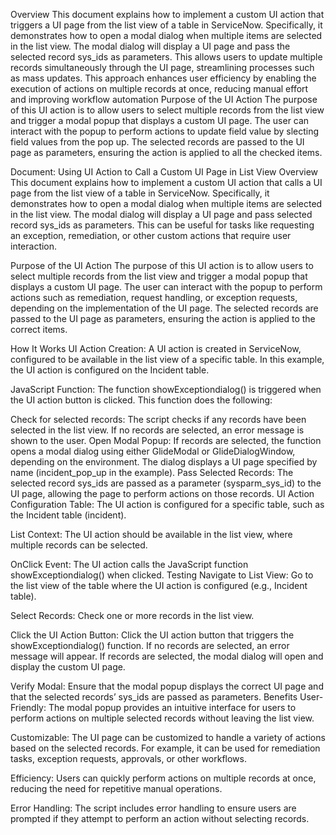 Overview
This document explains how to implement a custom UI action that triggers a UI page from the list view of a table in ServiceNow. Specifically, it demonstrates how to open a modal dialog when multiple items are selected in the list view. The modal dialog will display a UI page and pass the selected record sys_ids as parameters. This allows users to update multiple records simultaneously through the UI page, streamlining processes such as mass updates. This approach enhances user efficiency by enabling the execution of actions on multiple records at once, reducing manual effort and improving workflow automation
Purpose of the UI Action
The purpose of this UI action is to allow users to select multiple records from the list view and trigger a modal popup that displays a custom UI page. The user can interact with the popup to perform actions to update field value by slecting field values from the pop up. The selected records are passed to the UI page as parameters, ensuring the action is applied to all the checked items.

Document: Using UI Action to Call a Custom UI Page in List View
Overview
This document explains how to implement a custom UI action that calls a UI page from the list view of a table in ServiceNow. Specifically, it demonstrates how to open a modal dialog when multiple items are selected in the list view. The modal dialog will display a UI page and pass selected record sys_ids as parameters. This can be useful for tasks like requesting an exception, remediation, or other custom actions that require user interaction.

Purpose of the UI Action
The purpose of this UI action is to allow users to select multiple records from the list view and trigger a modal popup that displays a custom UI page. The user can interact with the popup to perform actions such as remediation, request handling, or exception requests, depending on the implementation of the UI page. The selected records are passed to the UI page as parameters, ensuring the action is applied to the correct items.

How It Works
UI Action Creation:
A UI action is created in ServiceNow, configured to be available in the list view of a specific table. In this example, the UI action is configured on the Incident table.

JavaScript Function:
The function showExceptiondialog() is triggered when the UI action button is clicked. This function does the following:

Check for selected records:
The script checks if any records have been selected in the list view. If no records are selected, an error message is shown to the user.
Open Modal Popup:
If records are selected, the function opens a modal dialog using either GlideModal or GlideDialogWindow, depending on the environment. The dialog displays a UI page specified by name (incident_pop_up in the example).
Pass Selected Records:
The selected record sys_ids are passed as a parameter (sysparm_sys_id) to the UI page, allowing the page to perform actions on those records.
UI Action Configuration
Table:
The UI action is configured for a specific table, such as the Incident table (incident).

List Context:
The UI action should be available in the list view, where multiple records can be selected.

OnClick Event:
The UI action calls the JavaScript function showExceptiondialog() when clicked.
 Testing
Navigate to List View:
Go to the list view of the table where the UI action is configured (e.g., Incident table).

Select Records:
Check one or more records in the list view.

Click the UI Action Button:
Click the UI action button that triggers the showExceptiondialog() function. If no records are selected, an error message will appear. If records are selected, the modal dialog will open and display the custom UI page.

Verify Modal:
Ensure that the modal popup displays the correct UI page and that the selected records’ sys_ids are passed as parameters.
Benefits
User-Friendly:
The modal popup provides an intuitive interface for users to perform actions on multiple selected records without leaving the list view.

Customizable:
The UI page can be customized to handle a variety of actions based on the selected records. For example, it can be used for remediation tasks, exception requests, approvals, or other workflows.

Efficiency:
Users can quickly perform actions on multiple records at once, reducing the need for repetitive manual operations.

Error Handling:
The script includes error handling to ensure users are prompted if they attempt to perform an action without selecting records.

